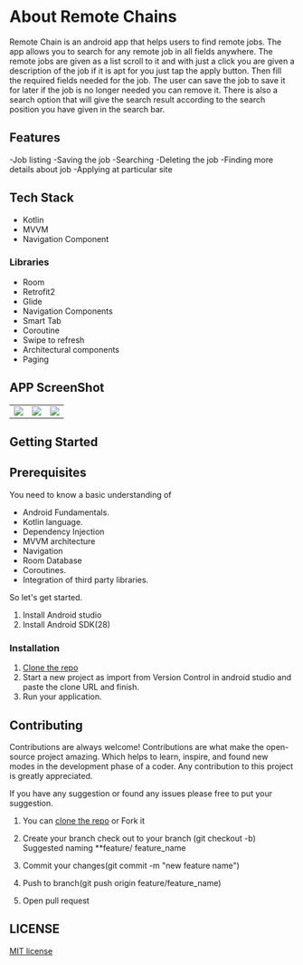 # About Remote Chains

Remote Chain is an android app that helps users to find remote jobs.  The app allows you to search for any remote job in all fields anywhere. The remote jobs are given as a list scroll to it and with just a click you are given a description of the job if it is apt for you just tap the apply button. Then fill the required fields needed for the job. The user can save the job to save it for later if the job is no longer needed you can remove it. There is also a search option that will give the search result according to the search position you have given in the search bar.

## Features

-Job listing
-Saving the job
-Searching 
-Deleting the job
-Finding more details about job
-Applying at particular site

## Tech Stack

- Kotlin
- MVVM
- Navigation Component

###  Libraries

- Room
- Retrofit2
- Glide
- Navigation Components
- Smart Tab
- Coroutine
- Swipe to refresh 
- Architectural components
- Paging

## APP ScreenShot

<table>
  <tr>
    <td valign="top"><img src="https://static.wixstatic.com/media/518b8e_6acf28bbf46e45b39d7a779028b012f9~mv2.png/v1/fill/w_238,h_450,al_c,q_85,usm_0.66_1.00_0.01,enc_auto/cache5e88e947-5bbf-4fbd-ace1-60604bd00570.png"></td>
    <td valign="top"><img src="https://static.wixstatic.com/media/518b8e_3bace784ead84d2bad026b6c4cf2a5b8~mv2.png/v1/fill/w_238,h_450,al_c,q_85,usm_0.66_1.00_0.01,enc_auto/cache0edf15d3-6742-45fe-b9bf-6bfb12c20ed8.png"></td>
    <td valign="top"><img src="https://static.wixstatic.com/media/518b8e_ed249e98ad054080b665a0c4c7fdbcbd~mv2.png/v1/fill/w_238,h_450,al_c,q_85,usm_0.66_1.00_0.01,enc_auto/cachea120d22d-2b82-49f5-ac71-86e48271d481.png"></td>
  </tr>
 </table>


## Getting Started

## Prerequisites
 
You need to know a basic understanding of 

- Android Fundamentals.
- Kotlin language.
- Dependency Injection
- MVVM architecture
- Navigation 
- Room Database
- Coroutines.
- Integration of third party libraries.

So let's get started.

1. Install Android studio
2. Install Android SDK(28)

### Installation

1. [Clone the repo](https://github.com/poojaOfficial321/Tracker_Go.git)
2. Start a new project as import from Version Control in android studio and paste the clone URL and finish.
3.  Run your application.


## Contributing

Contributions are always welcome!
Contributions are what make the open-source project amazing. Which helps to learn, inspire, and found new modes in the development phase of a coder. Any contribution to this project is greatly appreciated.

If you have any suggestion or found any issues please free to put your suggestion.

1. You can [clone the repo](https://github.com/poojaOfficial321/RemoteChains/) or Fork it

2. Create your branch check out to your branch (git checkout -b)
Suggested naming **feature/ feature_name

3. Commit your changes(git commit -m "new feature name")

4. Push to branch(git push origin feature/feature_name)

5. Open pull request

## LICENSE

[MIT license](LICENSE)
